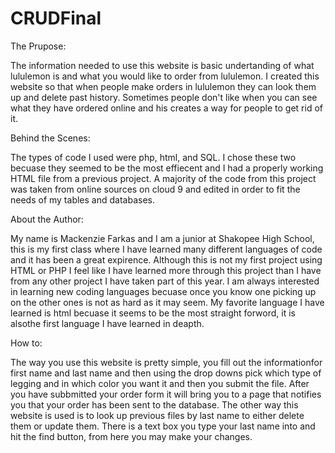 # CRUDFinal

The Prupose:

The information needed to use this website is basic undertanding of what lululemon is and what you would like to order from lululemon. I created this website so that when people make orders in lululemon they can look them up and delete past history. 
Sometimes people don't like when you can see what they have ordered online and his creates a way for people to get rid of it. 

Behind the Scenes: 

The types of code I used were php, html, and SQL. I chose these two becuase they seemed to be the most effiecent and I had a properly working HTML file from a previous project. A majority of the code from this project was taken from online sources on cloud 9 and edited in order to fit the needs of my tables and databases. 

About the Author: 

My name is Mackenzie Farkas and I am a junior at Shakopee High School, this is my first class where I have learned many different languages of code and it has been a great expirence. Although this is not my first project using HTML or PHP I feel like I have learned more through this project than I have from any other project I have taken part of this year. I am always interested in learning new coding languages becuase once you know one picking up on the other ones is not as hard as it may seem. My favorite language I have learned is html becuase it seems to be the most straight forword, it is alsothe first language I have learned in deapth. 

How to: 

The way you use this website is pretty simple, you fill out the informationfor first name and last name and then using the drop downs pick which type of legging and in which color you want it and then you submit the file. After you have subbmitted your order form it will bring you to a page that notifies you that your order has been sent to the database. The other way this website is used is to look up previous files by last name to either delete them or update them. There is a text box you type your last name into and hit the find button, from here you may make your changes. 

